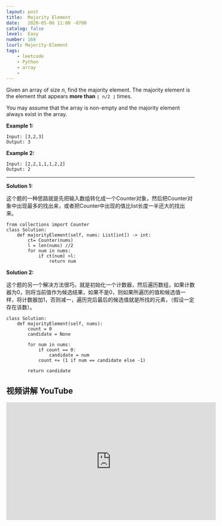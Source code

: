 ```yaml
---
layout: post
title:  Majority Element
date:   2020-05-06 11:00 -0700
catalog: false
level:  Easy
number: 169
lcurl: Majority-Element
tags:
    - leetcode
    - Python
    - array
    - 
---
```


Given an array of size *n*, find the majority element. The majority element is the element that appears **more than** `⌊ n/2 ⌋` times.

You may assume that the array is non-empty and the majority element always exist in the array.

**Example 1:**

```
Input: [3,2,3]
Output: 3
```

**Example 2:**

```
Input: [2,2,1,1,1,2,2]
Output: 2
```

------

**Solution 1:**

这个题的一种思路就是先把输入数组转化成一个Counter对象，然后把Counter对象中出现最多的找出来，或者把Counter中出现的值比list长度一半还大的找出来。
```
from collections import Counter
class Solution:
    def majorityElement(self, nums: List[int]) -> int:
        ct= Counter(nums)
        l = len(nums) //2
        for num in nums:
            if ct[num] >l:
                return num
```

**Solution 2:**

这个题的另一个解决方法很巧，就是初始化一个计数器，然后遍历数组，如果计数器为0，则将当前值作为候选结果，如果不是0，则如果所遍历的值和候选值一样，将计数器加1，否则减一，遍历完后最后的候选值就是所找的元素，（假设一定存在该数）。
```
class Solution:
    def majorityElement(self, nums):
        count = 0
        candidate = None

        for num in nums:
            if count == 0:
                candidate = num
            count += (1 if num == candidate else -1)

        return candidate

```

## 视频讲解 YouTube

<iframe width="560" height="315" src="https://www.youtube.com/embed/MGJkXgQri8k" frameborder="0" allow="accelerometer; autoplay; encrypted-media; gyroscope; picture-in-picture" allowfullscreen></iframe>

